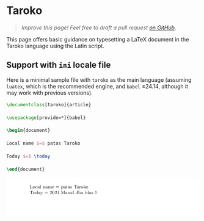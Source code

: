 # Taroko

<blockquote>
  <p><em>Improve this page! Feel free to draft a pull request <a href="https://github.com/latex3/babel/tree/docs/docs">on GitHub</a></em>.</p>
</blockquote>

This page offers basic guidance on typesetting a LaTeX document in the
Taroko language using the Latin script.

## Support with `ini` locale file

Here is a minimal sample file with `taroko` as the main language
(assuming `luatex`, which is the recommended engine, and `babel` ≥24.14,
although it may work with previous versions).

```tex
\documentclass[taroko]{article}

\usepackage[provide=*]{babel}

\begin{document}

Local name $=$ patas Taroko

Today $=$ \today

\end{document}
```

![](../media/locale-taroko.png)